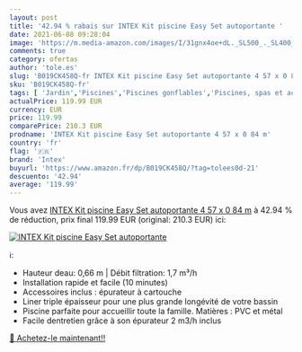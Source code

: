 ```yaml
---
layout: post
title: '42.94 % rabais sur INTEX Kit piscine Easy Set autoportante '
date: 2021-06-08 09:28:04
image: 'https://m.media-amazon.com/images/I/31gnx4oe+dL._SL500_._SL400_.jpg'
comments: true
category: ofertas
author: 'tole.es'
slug: 'B019CK458Q-fr INTEX Kit piscine Easy Set autoportante 4 57 x 0 84 m'
sku: 'B019CK458Q-fr'
tags: [ 'Jardin','Piscines','Piscines gonflables','Piscines, spas et accessoires','intex', ]
actualPrice: 119.99 EUR
currency: EUR
price: 119.99
comparePrice: 210.3 EUR
prodname: 'INTEX Kit piscine Easy Set autoportante 4 57 x 0 84 m'
country: 'fr'
flag: '🇫🇷'
brand: 'Intex'
buyurl: 'https://www.amazon.fr/dp/B019CK458Q/?tag=tolees0d-21'
descuento: '42.94'
average: '119.99'
---
```


Vous avez [INTEX Kit piscine Easy Set autoportante 4 57 x 0 84 m](https://www.amazon.fr/dp/B019CK458Q/?tag=tolees0d-21)  à  42.94 % de réduction, prix final  119.99 EUR (original: 210.3 EUR) ici:

[![INTEX Kit piscine Easy Set autoportante ](https://m.media-amazon.com/images/I/31gnx4oe+dL._SL500_._SL400_.jpg)](https://www.amazon.fr/dp/B019CK458Q/?tag=tolees0d-21)

ℹ️:

- Hauteur deau: 0,66 m | Débit filtration: 1,7 m³/h
- Installation rapide et facile (10 minutes)
- Accessoires inclus : épurateur à cartouche
- Liner triple épaisseur pour une plus grande longévité de votre bassin
- Piscine parfaite pour accueillir toute la famille. Matières : PVC et métal
- Facile dentretien grâce à son épurateur 2 m3/h inclus

[🛒 Achetez-le maintenant!!](https://www.amazon.fr/dp/B019CK458Q/?tag=tolees0d-21)
